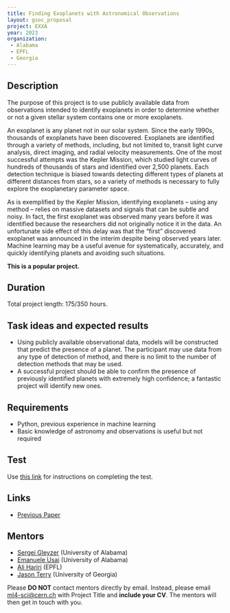 ```yaml
---
title: Finding Exoplanets with Astronomical Observations
layout: gsoc_proposal
project: EXXA
year: 2023
organization:
 - Alabama
 - EPFL
 - Georgia
---
```


## Description

The purpose of this project is to use publicly available data from observations intended to identify exoplanets in order to determine whether or not a given stellar system contains one or more exoplanets.

An exoplanet is any planet not in our solar system. Since the early 1990s, thousands of exoplanets have been discovered. Exoplanets are identified through a variety of methods, including, but not limited to, transit light curve analysis, direct imaging, and radial velocity measurements. One of the most successful attempts was the Kepler Mission, which studied light curves of hundreds of thousands of stars and identified over 2,500 planets. Each detection technique is biased towards detecting different types of planets at different distances from stars, so a variety of methods is necessary to fully explore the exoplanetary parameter space.

As is exemplified by the Kepler Mission, identifying exoplanets – using any method – relies on massive datasets and signals that can be subtle and noisy. In fact, the first exoplanet was observed many years before it was identified because the researchers did not originally notice it in the data. An unfortunate side effect of this delay was that the “first” discovered exoplanet was announced in the interim despite being observed years later. Machine learning may be a useful avenue for systematically, accurately, and quickly identifying planets and avoiding such situations. 

__This is a popular project.__

## Duration

Total project length: 175/350 hours.

## Task ideas and expected results
  * Using publicly available observational data, models will be constructed that predict the presence of a planet. The participant may use data from any type of detection of method, and there is no limit to the number of detection methods that may be used. 
  * A successful project should be able to confirm the presence of previously identified planets with extremely high confidence; a fantastic project will identify new ones.
   
## Requirements 
  * Python, previous experience in machine learning
  * Basic knowledge of astronomy and observations is useful but not required

## Test
Use [this link](https://docs.google.com/document/d/10jZ7aubVkfkcpURQQnvrvbC7o3XgglsJwjS0UA7SRBE/edit?usp=sharing) for instructions on completing the test.
<!-- ## Test

No evaluation test for this project, however, we encourage you to:
  * submit your proposal by April 19
  * submit an evaluation test for a different ML4SCI project to show your ML skills
  * consider submitting an additional proposal for another ML4SCI project to increase your overall chances (this is a very popular project) -->

## Links
* [Previous Paper](https://iopscience.iop.org/article/10.3847/1538-4357/aca477)

## Mentors
  * [Sergei Gleyzer](mailto:ml4-sci@cern.ch) (University of Alabama)
  * [Emanuele Usai](mailto:ml4-sci@cern.ch) (University of Alabama)
  * [Ali Hariri](mailto:ml4-sci@cern.ch) (EPFL)
  * [Jason Terry](mailto:ml4-sci@cern.ch) (University of Georgia)

Please **DO NOT** contact mentors directly by email. Instead, please email [ml4-sci@cern.ch](mailto:ml4-sci@cern.ch) with Project Title and **include your CV**. The mentors will then get in touch with you.
